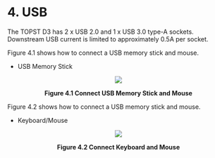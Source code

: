 # 4. USB

The TOPST D3 has 2 x USB 2.0 and 1 x USB 3.0 type-A sockets. Downstream USB current is limited to approximately 0.5A per socket.  


Figure 4.1 shows how to connect a USB memory stick and mouse.  
- USB Memory Stick
<p align="center"><img src="https://github.com/Topst-Dev/Documentation/assets/161264431/24cad78d-f627-4a6a-807d-764207cc5d8b"></p>  
<p align="center"><strong>Figure 4.1 Connect USB Memory Stick and Mouse</strong></p>

Figure 4.2 shows how to connect a USB memory stick and mouse.
- Keyboard/Mouse
<p align="center"><img src="https://github.com/Topst-Dev/Documentation/assets/161264431/9ebb272a-5aaf-4674-b4d4-9d2696dd0eb4"></p>
<p align="center"><strong>Figure 4.2 Connect Keyboard and Mouse</strong>
